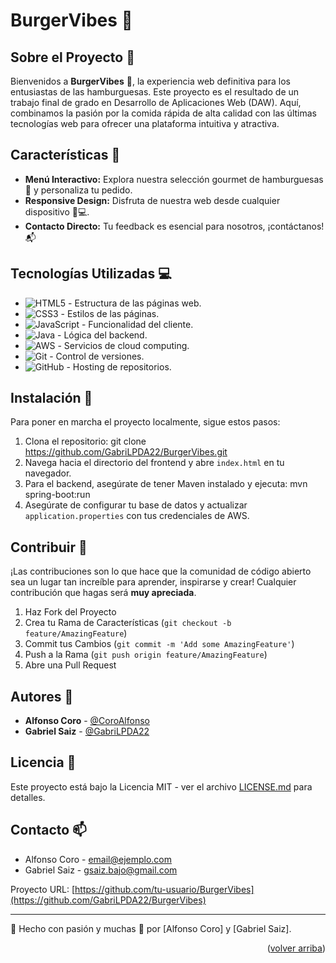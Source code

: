 <a name="top"></a>

# BurgerVibes 🍔

## Sobre el Proyecto 📖
Bienvenidos a **BurgerVibes** 🍔, la experiencia web definitiva para los entusiastas de las hamburguesas. Este proyecto es el resultado de un trabajo final de grado en Desarrollo de Aplicaciones Web (DAW). Aquí, combinamos la pasión por la comida rápida de alta calidad con las últimas tecnologías web para ofrecer una plataforma intuitiva y atractiva.

## Características 🌟
- **Menú Interactivo:** Explora nuestra selección gourmet de hamburguesas 🍔 y personaliza tu pedido.
- **Responsive Design:** Disfruta de nuestra web desde cualquier dispositivo 📱💻.
- **Contacto Directo:** Tu feedback es esencial para nosotros, ¡contáctanos! 📬

## Tecnologías Utilizadas 💻
- ![HTML5](https://img.shields.io/badge/html5-%23E34F26.svg?&style=for-the-badge&logo=html5&logoColor=white) - Estructura de las páginas web.
- ![CSS3](https://img.shields.io/badge/css3-%231572B6.svg?&style=for-the-badge&logo=css3&logoColor=white) - Estilos de las páginas.
- ![JavaScript](https://img.shields.io/badge/javascript-%23F7DF1E.svg?&style=for-the-badge&logo=javascript&logoColor=black) - Funcionalidad del cliente.
- ![Java](https://img.shields.io/badge/java-%23ED8B00.svg?&style=for-the-badge&logo=java&logoColor=white) - Lógica del backend.
- ![AWS](https://img.shields.io/badge/aws-%23FF9900.svg?&style=for-the-badge&logo=amazonaws&logoColor=white) - Servicios de cloud computing.
- ![Git](https://img.shields.io/badge/git-%23F05032.svg?&style=for-the-badge&logo=git&logoColor=white) - Control de versiones.
- ![GitHub](https://img.shields.io/badge/github-%23121011.svg?&style=for-the-badge&logo=github&logoColor=white) - Hosting de repositorios.


## Instalación 🔧
Para poner en marcha el proyecto localmente, sigue estos pasos:
1. Clona el repositorio: git clone https://github.com/GabriLPDA22/BurgerVibes.git
2. Navega hacia el directorio del frontend y abre `index.html` en tu navegador.
3. Para el backend, asegúrate de tener Maven instalado y ejecuta: mvn spring-boot:run
4. Asegúrate de configurar tu base de datos y actualizar `application.properties` con tus credenciales de AWS.

## Contribuir 🤝
¡Las contribuciones son lo que hace que la comunidad de código abierto sea un lugar tan increíble para aprender, inspirarse y crear! Cualquier contribución que hagas será **muy apreciada**.

1. Haz Fork del Proyecto
2. Crea tu Rama de Características (`git checkout -b feature/AmazingFeature`)
3. Commit tus Cambios (`git commit -m 'Add some AmazingFeature'`)
4. Push a la Rama (`git push origin feature/AmazingFeature`)
5. Abre una Pull Request

## Autores 👥
- **Alfonso Coro** - [@CoroAlfonso](https://github.com/CoroAlfonso)
- **Gabriel Saiz** - [@GabriLPDA22](https://github.com/GabriLPDA22)

## Licencia 📄
Este proyecto está bajo la Licencia MIT - ver el archivo [LICENSE.md](/License.md) para detalles.


## Contacto 📫
- Alfonso Coro - email@ejemplo.com
- Gabriel Saiz - gsaiz.bajo@gmail.com

Proyecto URL: [https://github.com/tu-usuario/BurgerVibes](https://github.com/GabriLPDA22/BurgerVibes)

---

💖 Hecho con pasión y muchas 🍔 por [Alfonso Coro] y [Gabriel Saiz].

<p align="right">(<a href="#top">volver arriba</a>)</p>
